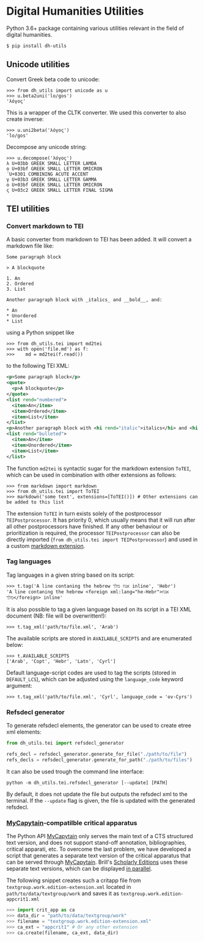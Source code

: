 # Digital Humanities Utilities

Python 3.6+ package containing various utilities relevant in the field of digital humanities.

```shell
$ pip install dh-utils
```

## Unicode utilities

Convert Greek beta code to unicode:

```pycon
>>> from dh_utils import unicode as u
>>> u.beta2uni('lo/gos')
'λόγος'
```

This is a wrapper of the CLTK converter. We used this converter to also create inverse:
```pycon
>>> u.uni2beta('λόγος')
'lo/gos'
```

Decompose any unicode string:

```pycon
>>> u.decompose('λόγος')
λ U+03bb GREEK SMALL LETTER LAMDA
ο U+03bf GREEK SMALL LETTER OMICRON
́ U+0301 COMBINING ACUTE ACCENT
γ U+03b3 GREEK SMALL LETTER GAMMA
ο U+03bf GREEK SMALL LETTER OMICRON
ς U+03c2 GREEK SMALL LETTER FINAL SIGMA
```

## TEI utilities

### Convert markdown to TEI

A basic converter from markdown to TEI has been added. It will convert a markdown file like:

```
Some paragraph block

> A blockquote

1. An
2. Ordered
3. List

Another paragraph block with _italics_ and __bold__, and:

* An
* Unordered
* List
```

using a Python snippet like

```pycon
>>> from dh_utils.tei import md2tei
>>> with open('file.md') as f:
>>>    md = md2tei(f.read())
```

to the following TEI XML:

```xml
<p>Some paragraph block</p>
<quote>
  <p>A blockquote</p>
</quote>
<list rend="numbered">
  <item>An</item>
  <item>Ordered</item>
  <item>List</item>
</list>
<p>Another paragraph block with <hi rend="italic">italics</hi> and <hi rend="bold">bold</hi>, and:</p>
<list rend="bulleted">
  <item>An</item>
  <item>Unordered</item>
  <item>List</item>
</list>
```

The function `md2tei` is syntactic sugar for the markdown extension `ToTEI`, which can be used in combination with other extensions as follows:

```pycon
>>> from markdown import markdown
>>> from dh_utils.tei import ToTEI
>>> markdown('some text', extensions=[ToTEI()]) # Other extensions can be added to this list
```

The extension `ToTEI` in turn exists solely of the postprocessor `TEIPostprocessor`. It has priority 0, which usually means that it will run after all other postprocessors have finished. If any other behaviour or prioritization is required, the processor `TEIPostprocessor` can also be directly imported (`from dh_utils.tei import TEIPostprocessor`) and used in a custom [markdown extension](https://python-markdown.github.io/extensions/api/).


### Tag languages

Tag languages in a given string based on its script:

```pycon
>>> t.tag('A line contaning the hebrew אגוז מלך inline', 'Hebr')
'A line contaning the hebrew <foreign xml:lang="he-Hebr">אגוז מלך</foreign> inline'
```

It is also possible to tag a given language based on its script in a TEI XML document (NB: file will be overwritten!):

```pycon
>>> t.tag_xml('path/to/file.xml', 'Arab')
```

The available scripts are stored in `AVAILABLE_SCRIPTS` and are enumerated below:

```pycon
>>> t.AVAILABLE_SCRIPTS
['Arab', 'Copt', 'Hebr', 'Latn', 'Cyrl']
```

Default language-script codes are used to tag the scripts (stored in `DEFAULT_LCS`), which can be adjusted using the `language_code` keyword argument:

```pycon
>>> t.tag_xml('path/to/file.xml', 'Cyrl', language_code = 'ov-Cyrs')
```


### Refsdecl generator

To generate refsdecl elements, the generator can be used to create etree xml elements:

```python
from dh_utils.tei import refsdecl_generator

refs_decl = refsdecl_generator.generate_for_file("./path/to/file")
refs_decls = refsdecl_generator.generate_for_path("./path/to/files")
```

It can also be used trough the command line interface:

`python -m dh_utils.tei.refsdecl_generator [--update] [PATH]`

By default, it does not update the file but outputs the refsdecl xml to the terminal. If the `--update` flag is given, the file is updated with the generated refsdecl.

### [MyCapytain](https://github.com/Capitains/MyCapytain)-compatilble critical apparatus

The Python API [MyCapytain](https://github.com/Capitains/MyCapytain) only serves the main text of a CTS structured text version, and does not support stand-off annotation, bibliographies, critical apparati, etc. To overcome the last problem, we have developed a script that generates a separate text version of the critical apparatus that can be served through [MyCapytain](https://github.com/Capitains/MyCapytain). Brill's [Scholarly Editions](https://dh.brill.com) uses these separate text versions, which can be displayed [in parallel](https://dh.brill.com/scholarlyeditions/reader/urn:cts:latinLit:stoa0023.stoa001.amo-lat2:14.1.1-14.1.5?right=amo-appcrit3).

The following snippet creates such a critapp file from `textgroup.work.edition-extension.xml` located in `path/to/data/textgroup/work` and saves it as `textgroup.work.edition-appcrit1.xml`

```python
>>> import crit_app as ca
>>> data_dir = "path/to/data/textgroup/work"
>>> filename = "textgroup.work.edition-extension.xml"
>>> ca_ext = "appcrit1" # Or any other extension
>>> ca.create(filename, ca_ext, data_dir)
```
